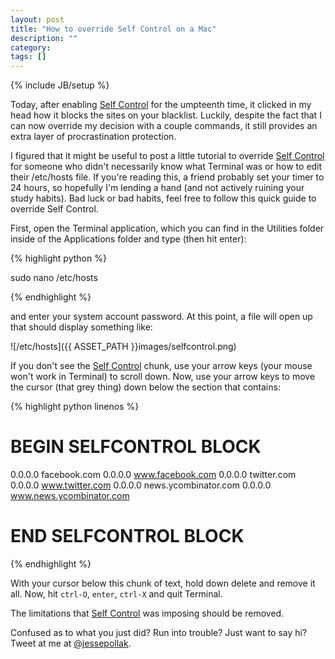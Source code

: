 ```yaml
---
layout: post
title: "How to override Self Control on a Mac"
description: ""
category: 
tags: []
---
```

{% include JB/setup %}

Today, after enabling [Self Control](http://selfcontrolapp.com) for the umpteenth time, it clicked in my head how it blocks the sites on your blacklist. Luckily, despite the fact that I can now override my decision with a couple commands, it still provides an extra layer of procrastination protection.

I figured that it might be useful to post a little tutorial to override [Self Control](http://selfcontrolapp.com) for someone who didn't necessarily know what Terminal was or how to edit their /etc/hosts file. If you're reading this, a friend probably set your timer to 24 hours, so hopefully I'm lending a hand (and not actively ruining your study habits). Bad luck or bad habits, feel free to follow this quick guide to override Self Control.

First, open the Terminal application, which you can find in the Utilities folder inside of the Applications folder and type (then hit enter):

{% highlight python %}

sudo nano /etc/hosts

{% endhighlight %}

and enter your system account password. At this point, a file will open up that should display something like:

![/etc/hosts]({{ ASSET_PATH }}images/selfcontrol.png)

If you don't see the [Self Control](http://selfcontrolapp.com) chunk, use your arrow keys (your mouse won't work in Terminal) to scroll down. Now, use your arrow keys to move the cursor (that grey thing) down below the section that contains:

{% highlight python linenos %}

# BEGIN SELFCONTROL BLOCK
0.0.0.0 facebook.com
0.0.0.0 www.facebook.com
0.0.0.0 twitter.com
0.0.0.0 www.twitter.com
0.0.0.0 news.ycombinator.com
0.0.0.0 www.news.ycombinator.com
# END SELFCONTROL BLOCK

{% endhighlight %}

With your cursor below this chunk of text, hold down delete and remove it all. Now, hit `ctrl-O`, `enter`, `ctrl-X` and quit Terminal.

The limitations that [Self Control](http://selfcontrolapp.com) was imposing should be removed.

<p class='endnote'>Confused as to what you just did? Run into trouble? Just want to say hi? Tweet at me at <a href='http://twitter.com/jessepollak'>@jessepollak</a>.</p>